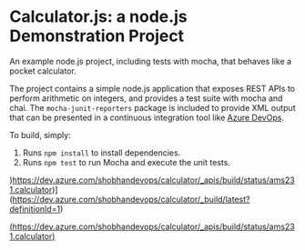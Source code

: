 Calculator.js: a node.js Demonstration Project
==============================================
An example node.js project, including tests with mocha, that behaves like
a pocket calculator.

The project contains a simple node.js application that exposes REST APIs
to perform arithmetic on integers, and provides a test suite with mocha
and chai.  The `mocha-junit-reporters` package is included to provide XML
output that can be presented in a continuous integration tool like
[Azure DevOps](https://azure.com/devops).

To build, simply:

1. Runs `npm install` to install dependencies.
2. Runs `npm test` to run Mocha and execute the unit tests.

)https://dev.azure.com/shobhandevops/calculator/_apis/build/status/ams231.calculator)](https://dev.azure.com/shobhandevops/calculator/_build/latest?definitionId=1)

[(https://dev.azure.com/shobhandevops/calculator/_apis/build/status/ams231.calculator)](https://dev.azure.com/shobhandevops/calculator/_build/latest?definitionId=1)
